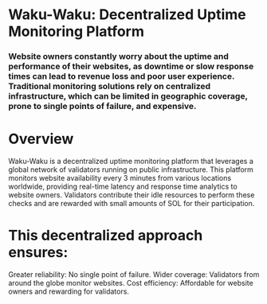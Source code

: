 # Waku-Waku: Decentralized Uptime Monitoring Platform
### Website owners constantly worry about the uptime and performance of their websites, as downtime or slow response times can lead to revenue loss and poor user experience. Traditional monitoring solutions rely on centralized infrastructure, which can be limited in geographic coverage, prone to single points of failure, and expensive.

# Overview
Waku-Waku is a decentralized uptime monitoring platform that leverages a global network of validators running on public infrastructure. This platform monitors website availability every 3 minutes from various locations worldwide, providing real-time latency and response time analytics to website owners. Validators contribute their idle resources to perform these checks and are rewarded with small amounts of SOL for their participation.

# This decentralized approach ensures:

Greater reliability: No single point of failure.
Wider coverage: Validators from around the globe monitor websites.
Cost efficiency: Affordable for website owners and rewarding for validators.